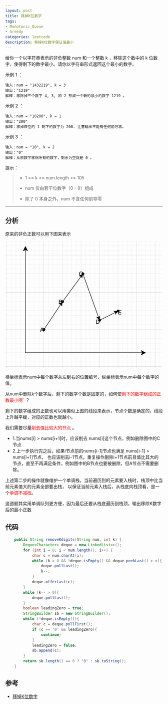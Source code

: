 ```yaml
---
layout: post
title: 移掉K位数字
tags:
- Monotonic_Queue
- Greedy
categories: leetcode
description: 移掉K位数字保证值最小
---
```

给你一个以字符串表示的非负整数 num 和一个整数 k ，移除这个数中的 k 位数字，使得剩下的数字最小。请你以字符串形式返回这个最小的数字。

示例 1 ：
```
输入：num = "1432219", k = 3
输出："1219"
解释：移除掉三个数字 4, 3, 和 2 形成一个新的最小的数字 1219 。
```

示例 2 ：
```
输入：num = "10200", k = 1
输出："200"
解释：移掉首位的 1 剩下的数字为 200. 注意输出不能有任何前导零。
```

示例 3 ：
```
输入：num = "10", k = 2
输出："0"
解释：从原数字移除所有的数字，剩余为空就是 0 。
```

提示：

>- 1 <= k <= num.length <= 105
>
>- num 仅由若干位数字（0 - 9）组成
>
>- 除了 0 本身之外，num 不含任何前导零

----

## 分析
原来的非负正数可以用下图来表示

<img src="/assets/img/leetcode/removeKDigits.jpg" width="500"/>

横坐标表示num中每个数字从左到右的位置编号，纵坐标表示num中每个数字的值。

从num中删除k个数字后，剩下的数字个数是固定的，如何使<font color=red>剩下的数字组成的正数最小呢` </font>？

剩下的数字组成的正数也可以用类似上图的线段来表示，节点个数是确定的，线段上升越平缓，对应的正数也就越小。

我们需要尽量<font color=red>削去值比较大的节点 </font>。

- 1.当nums[i] > nums[i+1]时，应该削去 nums[i]这个节点，例如删除图中的C节点
- 2.上一步执行完之后，如果i节点前的nums[i-1]节点也满足 nums[i-1] > nums[i+1]节点，
  也应该削去i-1节点，重复操作删除i+1节点前且值比其大的节点，直至不再满足条件，例如图中的B节点也要被删除，但A节点不需要删除。

上述第二步的操作就像维护一个单调栈，当前遍历到的元素要入栈时，栈顶中比当前元素值大的元素全部要出栈，
以保证当前元素入栈后，从栈底向栈顶看，是一个<font color=red>单调不减栈</font>。

这道题其实用单调队列更方便，因为最后还要从栈底遍历到栈顶，输出移除K数字后的最小正数

## 代码

```java
    public String removeKdigits(String num, int k) {
        Deque<Character> deque = new LinkedList<>();
        for (int i = 0; i < num.length(); i++) {
            char c = num.charAt(i);
            while (k > 0 && !deque.isEmpty() && deque.peekLast() > c){
                deque.pollLast();
                k--;
            }
            deque.offerLast(c);
        }
        while (k-- > 0){
            deque.pollLast();
        }
        boolean leadingZero = true;
        StringBuilder sb = new StringBuilder();
        while (!deque.isEmpty()){
            char c = deque.pollFirst();
            if (c == '0' && leadingZero){
                continue;
            }
            leadingZero = false;
            sb.append(c);
        }
        return sb.length() == 0 ? "0" : sb.toString();
    }
```


## 参考

- [移掉K位数字](https://leetcode.cn/problems/remove-k-digits/)
